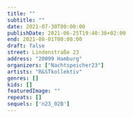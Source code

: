 ```yaml
---
title: ""
subtitle: ""
date: 2021-07-30T00:00:00
publishDate: 2021-06-25T19:40:36+02:00
end: 2021-08-01T00:00:00
draft: false
street: Lindenstraße 23
address: "20099 Hamburg"
organizers: ["Nachtspeicher23"]
artists: "R&STkollektiv"
genres: []
kids: []
featuredImage: ""
repeats: []
sequels: ['n23_02B']
---
```


